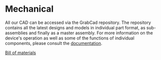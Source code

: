 # Mechanical
All our CAD can be accessed via the GrabCad repository. The repository contains all the latest designs and models in individual part format, as sub-assemblies and finally as a master assembly. For more information on the device's operation as well as some of the functions of individual components, please consult the [documentation](https://github.com/breeze-ventilator/covid19-ventilator/tree/master/documentation).

[Bill of materials](https://docs.google.com/spreadsheets/d/178G98UGMSey0Bp7qwDx1BIGc4RxIQphPiYEJQO0Qzp0/edit?usp=sharing)
